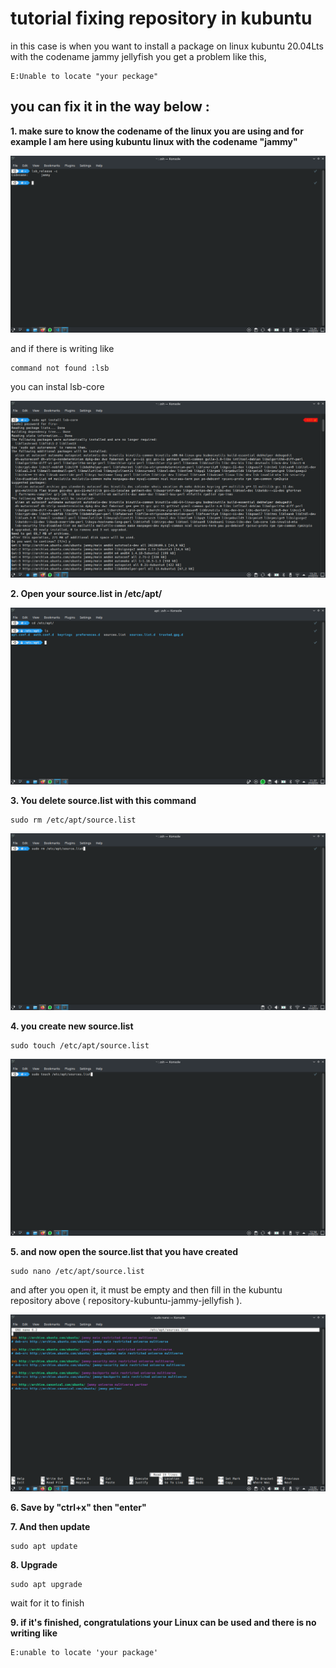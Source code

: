 # tutorial fixing repository in kubuntu

 in this case is when you want to install a package on linux kubuntu 20.04Lts with the codename jammy jellyfish you get a problem like this,

```
E:Unable to locate "your peckage"
```

## you can fix it in the way below :
**1. make sure to know the codename of the linux you are using and for example I am here using kubuntu linux with the codename "jammy"**

![image](./foto/codename.png)

and if there is writing like 
```
command not found :lsb
```

you can instal lsb-core 

![image](./foto/instalLSBcore.png)

**2. Open your source.list in /etc/apt/**

![image](./foto/sourcelist.png)

**3. You delete source.list with this command** 

```
sudo rm /etc/apt/source.list
```

![image](./foto/deleteSource.png)

**4. you create new source.list** 

```
sudo touch /etc/apt/source.list
```
![image](./foto/touchsource.png)

**5. and now open the source.list that you have created**

``` 
sudo nano /etc/apt/source.list
```
and after you open it, it must be empty and then fill in the kubuntu repository above ( repository-kubuntu-jammy-jellyfish ).

![image](./foto/opensources.png)

**6. Save by "ctrl+x" then "enter"**

**7. And then update** 
``` 
sudo apt update
```

**8. Upgrade**
```
sudo apt upgrade
```
wait for it to finish

**9. if it's finished, congratulations your Linux can be used and there is no writing like** 
```
E:unable to locate 'your package'
```




